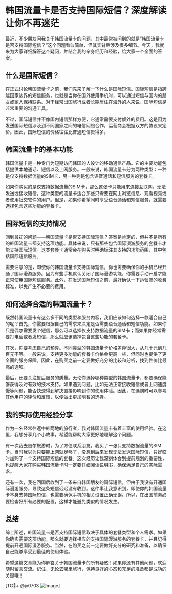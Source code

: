 # 韩国流量卡是否支持国际短信？深度解读让你不再迷茫

最近，不少朋友问我关于韩国流量卡的问题，其中最常被问到的就是“韩国流量卡是否支持国际短信？”这个问题看似简单，但其实背后涉及很多细节。今天，我就来为大家详细解答这个疑问，并结合我的亲身经历和经验，给大家一个全面的答案。

## 什么是国际短信？

在正式讨论韩国流量卡之前，我们先来了解一下什么是国际短信。国际短信是指跨越国家边界的短信服务，也就是当你在国外使用手机时，可以通过短信与国内的朋友或家人保持联系。对于经常出国旅行或者长期居住在海外的人来说，国际短信是非常重要的沟通工具。

不过，国际短信并不像国内短信那样方便，它通常需要支付额外的费用。这是因为发送国际短信涉及到不同国家之间的电信网络合作，运营商会根据双方的协议来定价。因此，国际短信的价格往往比普通短信贵得多。

## 韩国流量卡的基本功能

韩国流量卡是一种专门为短期访问韩国的人设计的移动通信产品。它的主要功能包括提供本地通话、短信以及上网服务。一般来说，韩国流量卡分为两种类型：一种是仅支持数据流量的SIM卡，另一种则是包含语音通话和短信服务的套餐卡。

如果你购买的是仅支持数据流量的SIM卡，那么这张卡只能用来连接互联网，无法发送或接收短信。这种类型的流量卡适合那些只需要在网上浏览信息、观看视频或者使用社交软件的用户。但是，如果你希望同时享受语音通话和短信服务，就需要选择包含这些功能的套餐卡。

## 国际短信的支持情况

回到最初的问题——韩国流量卡是否支持国际短信？答案是肯定的，但并不是所有的韩国流量卡都支持这项功能。具体来说，只有那些包含国际漫游服务的套餐卡才能支持国际短信。这类套餐卡通常会在购买时明确标注其支持的功能范围，其中包括国际短信服务。

需要注意的是，即使你的韩国流量卡支持国际短信，你也需要确保你的手机已经开通了国际漫游服务。因为有些手机默认关闭了国际漫游功能，你需要手动开启才能正常使用国际短信服务。此外，在发送国际短信之前，最好确认一下运营商的收费标准，以免产生不必要的费用。

## 如何选择合适的韩国流量卡？

既然韩国流量卡有这么多不同的类型和服务内容，我们应该如何选择一款适合自己的呢？首先，你需要根据自己的需求来决定是否需要语音通话和短信功能。如果你只是偶尔需要发个短信，那么可以选择仅支持数据流量的SIM卡；而如果你经常需要打电话或者发短信，那么就应该选择包含这些功能的套餐卡。

其次，你要考虑自己的预算。不同类型的韩国流量卡价格差异很大，从几十元到几百元不等。一般来说，支持更多功能的套餐卡价格会更高一些，但同时也提供了更全面的服务保障。因此，在购买之前一定要做好充分的比较和分析，找到性价比最高的选项。

最后，还要关注售后服务的质量。无论你选择哪种类型的韩国流量卡，都要确保能够获得及时有效的技术支持。如果遇到问题，比如无法正常接收短信或者上网速度慢等问题，能否快速得到解决直接影响到你的使用体验。因此，在选购时可以参考其他用户的评价和反馈，以便做出更加明智的选择。

## 我的实际使用经验分享

作为一名经常往返中韩两地的旅行者，我对韩国流量卡有着丰富的使用经验。在这里，我想分享几个小故事，希望能帮助大家更好地理解这个问题。

有一次我去首尔旅游时，为了方便联系朋友，我买了一张只支持数据流量的SIM卡。当时我以为只要能上网就足够了，没想到后来发现无法发送国际短信，只好临时加购了一个支持国际短信的套餐。这次经历让我深刻体会到提前规划的重要性，也提醒大家在购买韩国流量卡时一定要仔细阅读说明书，确保满足自己的实际需求。

还有一次，我在回国后收到了一条来自韩国朋友的国际短信，但由于我没有开通国际漫游服务，导致这条短信迟迟没有收到。这件事让我意识到，即使你的韩国流量卡本身支持国际短信，也需要确保手机的相关设置正确无误。所以，在出国前务必要检查好所有必要的配置，这样才能避免类似的情况发生。

## 总结

综上所述，韩国流量卡是否支持国际短信取决于具体的套餐类型和个人需求。如果你确实需要这项功能，那么就要选择相应的支持国际漫游服务的套餐卡，并且记得提前开通国际漫游服务。当然，在购买之前一定要做好充分的研究和准备，以确保自己能够享受到最佳的使用体验。

希望这篇文章能为你解答关于韩国流量卡的所有疑惑！如果你还有其他问题，欢迎随时留言交流。记住，无论去哪里旅行，保持良好的心态和充足的准备都是成功的关键哦！

[TG💪+ @jx0703 ![Image](https://github.com/user-attachments/assets/dbca1d08-cadb-493c-b0ec-ad6f7a83f270)]